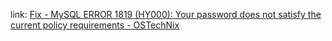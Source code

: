 link: [Fix - MySQL ERROR 1819 (HY000): Your password does not satisfy the current policy requirements - OSTechNix](https://ostechnix.com/fix-mysql-error-1819-hy000-your-password-does-not-satisfy-the-current-policy-requirements/)